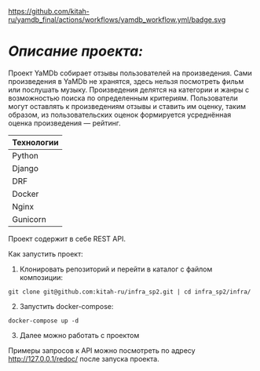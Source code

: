 https://github.com/kitah-ru/yamdb_final/actions/workflows/yamdb_workflow.yml/badge.svg

# *Описание проекта:* #
 Проект YaMDb собирает отзывы пользователей на произведения. Сами произведения в YaMDb не хранятся, здесь нельзя посмотреть фильм или послушать музыку. Произведения делятся на категории и жанры с возможностью поиска по определенным критериям. Пользователи могут оставлять к произведениям отзывы и ставить им оценку, таким образом, из пользовательских оценок формируется усреднённая оценка произведения — рейтинг.

| Технологии |
| ---------- |
| Python |
| Django |
| DRF |
| Docker |
| Nginx |
| Gunicorn |

Проект содержит в себе REST API.

Как запустить проект:
1. Клонировать репозиторий и перейти в каталог с файлом композиции:
```
git clone git@github.com:kitah-ru/infra_sp2.git | cd infra_sp2/infra/
```

2. Запустить docker-compose:
```
docker-compose up -d
```

3. Далее можно работать с проектом


Примеры запросов к API можно посмотреть по адресу http://127.0.0.1/redoc/ после запуска проекта.
